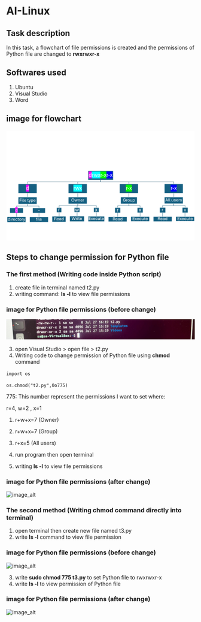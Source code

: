 # AI-Linux

## Task description
In this task, a flowchart of file permissions is created and the permissions of Python file are changed to __rwxrwxr-x__

## Softwares used
1. Ubuntu
2. Visual Studio
3. Word

## image for flowchart 

![image_alt](https://github.com/Sa12345678434/AI-Linux/blob/main/flowchart.png?raw=true)

## Steps to change permission for Python file

### The first method (Writing code inside Python script)
1. create file in terminal named t2.py
2. writing command: __ls -l__ to view file permissions  
### image for Python file permissions (before change)
![image_alt](https://github.com/Sa12345678434/AI-Linux/blob/main/python1.jpeg?raw=true)

3. open Visual Studio > open file > t2.py
4. Writing code to change permission of Python file using __chmod__ command

```import os```

 ```os.chmod("t2.py",0o775)```

775: This number represent the permissions I want to set where:

 r=4, w=2 , x=1
 1. r+w+x=7 (Owner)
 2. r+w+x=7 (Group)
 3. r+x=5 (All users)


5. run program then open terminal
6. writing __ls -l__ to view file permissions


### image for Python file permissions (after change)
![image_alt](https://github.com/Sa12345678434/AI-Linux/blob/main/python2.jpeg?raw=true)

### The second method (Writing chmod command directly into terminal)
1. open terminal then create new file named t3.py
2. write __ls -l__ command to view file permission
### image for Python file permissions (before change)
![image_alt](https://github.com/Sa12345678434/AI-Linux/blob/main/py-terminal.jpeg?raw=true)

3. write __sudo chmod 775 t3.py__ to set Python file to rwxrwxr-x
4. write __ls -l__ to view permission of Python file
### image for Python file permissions (after change)
![image_alt](https://github.com/Sa12345678434/AI-Linux/blob/main/py2-terminal.jpeg?raw=true)
